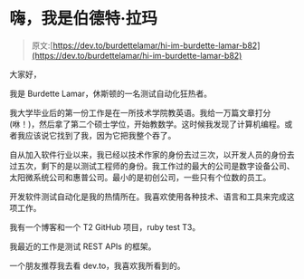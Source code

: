# 嗨，我是伯德特·拉玛

> 原文:[https://dev.to/burdettelamar/hi-im-burdette-lamar-b82](https://dev.to/burdettelamar/hi-im-burdette-lamar-b82)

大家好，

我是 Burdette Lamar，休斯顿的一名测试自动化狂热者。

我大学毕业后的第一份工作是在一所技术学院教英语。我给一万篇文章打分(咻！)，然后拿了第二个硕士学位，开始教数学。这时候我发现了计算机编程。或者我应该说它找到了我，因为它把我整个吞了。

自从加入软件行业以来，我已经以技术作家的身份去过三次，以开发人员的身份去过五次，剩下的是以测试工程师的身份。我工作过的最大的公司是数字设备公司、太阳微系统公司和惠普公司。最小的是初创公司，一些只有个位数的员工。

开发软件测试自动化是我的热情所在。我喜欢使用各种技术、语言和工具来完成这项工作。

我有一个博客和一个 T2 GitHub 项目，ruby test T3。

我最近的工作是测试 REST APIs 的框架。

一个朋友推荐我去看 dev.to，我喜欢我所看到的。